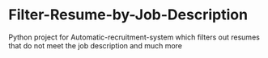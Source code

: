 # Filter-Resume-by-Job-Description
Python project for Automatic-recruitment-system which filters out resumes that do not meet the job description and much more
